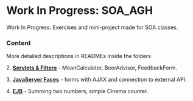 # Work In Progress: SOA_AGH

Work In Progress: Exercises and mini-project made for SOA classes.


### Content

More detailed descriptions in READMEs inside the folders

2\. **[Servlets & Filters](https://github.com/MarcinKozak005/SOA_AGH/tree/master/Lab2)** - MeanCalculator, BeerAdvisor, FeedbackForm.

3\. **[JavaServer Faces](https://github.com/MarcinKozak005/SOA_AGH/tree/master/Lab3)** - forms with AJAX and connection to external API.

4\. **[EJB](https://github.com/MarcinKozak005/SOA_AGH/tree/master/Lab4)** - Summing two numbers, simple Cinema counter.
